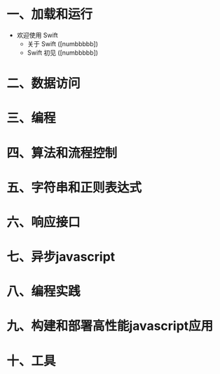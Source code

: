 # 一、加载和运行
* 欢迎使用 Swift
   * 关于 Swift ([numbbbbb])
   * Swift 初见 ([numbbbbb])
# 二、数据访问
# 三、编程
# 四、算法和流程控制
# 五、字符串和正则表达式
# 六、响应接口
# 七、异步javascript
# 八、编程实践
# 九、构建和部署高性能javascript应用
# 十、工具

